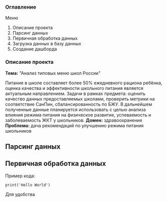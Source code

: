 ### Оглавление

Меню
1. Описание проекта
2. Парсинг данных
3. Первичная обработка данных
4. Загрузка данных в базу данных
5. Создание дашборда

### Описание проекта
**Тема:** "Анализ типовых меню школ России"
 
 Питание в школе составляет более 50% ежедневного рациона ребёнка, оценка качества и эффективности школьного питания является актуальным направлением. Задачи в рамках предмета: оценить качество данных предоставляемых школами, проверить метрики на  соответствие СанПин, сбалансированность по БЖУ. В дальнейшем полученные данные планируется использовать с целью анализа влияния режима питания на физическое развитие, успеваемость и заболеваемость ЖКТ у школьников.
**Домен:** здравоохранение
**Проблема:** дача рекомендаций по улучшению режима питания школьников

## Парсинг данных



## Первичная обработка данных



Пример кода:
```
print('Hello World')
```
Для удобства 
